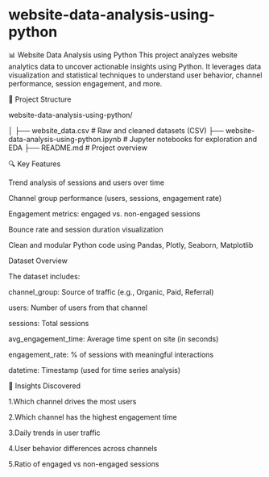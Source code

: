 # website-data-analysis-using-python
📊 Website Data Analysis using Python
This project analyzes website analytics data to uncover actionable insights using Python. It leverages data visualization and statistical techniques to understand user behavior, channel performance, session engagement, and more.


📁 Project Structure

website-data-analysis-using-python/

│
├── website_data.csv                    # Raw and cleaned datasets (CSV)
├── website-data-analysis-using-python.ipynb                # Jupyter notebooks for exploration and EDA
├── README.md                 # Project overview



🔍 Key Features

 Trend analysis of sessions and users over time

 Channel group performance (users, sessions, engagement rate)

 Engagement metrics: engaged vs. non-engaged sessions

 Bounce rate and session duration visualization

 Clean and modular Python code using Pandas, Plotly, Seaborn, Matplotlib

Dataset Overview

The dataset includes:

channel_group: Source of traffic (e.g., Organic, Paid, Referral)

users: Number of users from that channel

sessions: Total sessions

avg_engagement_time: Average time spent on site (in seconds)

engagement_rate: % of sessions with meaningful interactions

datetime: Timestamp (used for time series analysis)



🧠 Insights Discovered

1.Which channel drives the most users

2.Which channel has the highest engagement time

3.Daily trends in user traffic

4.User behavior differences across channels

5.Ratio of engaged vs non-engaged sessions

